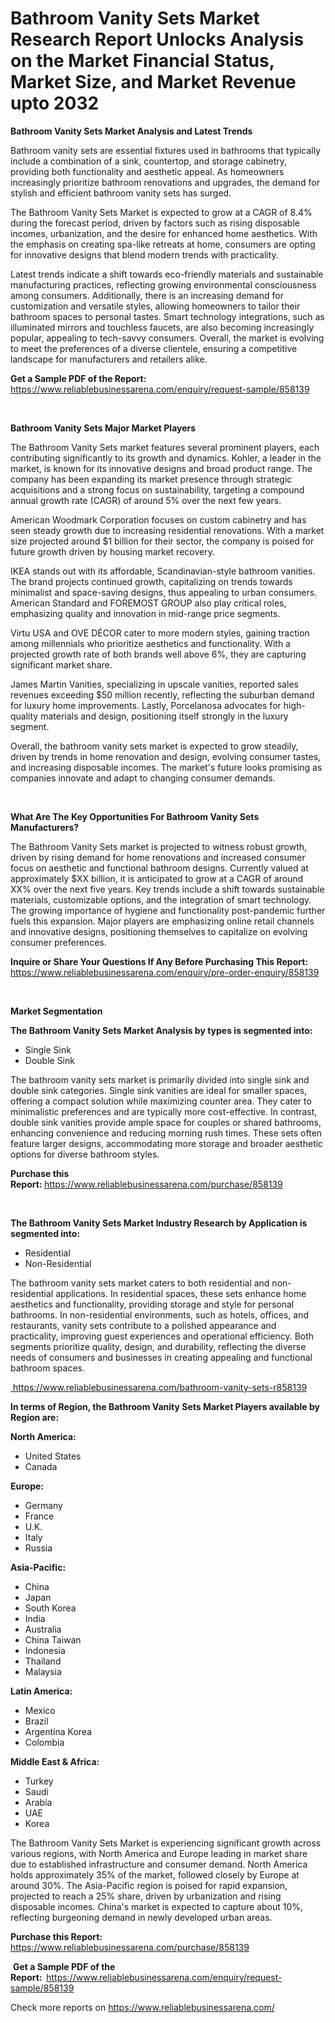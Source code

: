 <p><h1>Bathroom Vanity Sets Market Research Report Unlocks Analysis on the Market Financial Status, Market Size, and Market Revenue upto 2032</h1></p><p><strong>Bathroom Vanity Sets Market Analysis and Latest Trends</strong></p>
<p><p>Bathroom vanity sets are essential fixtures used in bathrooms that typically include a combination of a sink, countertop, and storage cabinetry, providing both functionality and aesthetic appeal. As homeowners increasingly prioritize bathroom renovations and upgrades, the demand for stylish and efficient bathroom vanity sets has surged. </p><p>The Bathroom Vanity Sets Market is expected to grow at a CAGR of 8.4% during the forecast period, driven by factors such as rising disposable incomes, urbanization, and the desire for enhanced home aesthetics. With the emphasis on creating spa-like retreats at home, consumers are opting for innovative designs that blend modern trends with practicality. </p><p>Latest trends indicate a shift towards eco-friendly materials and sustainable manufacturing practices, reflecting growing environmental consciousness among consumers. Additionally, there is an increasing demand for customization and versatile styles, allowing homeowners to tailor their bathroom spaces to personal tastes. Smart technology integrations, such as illuminated mirrors and touchless faucets, are also becoming increasingly popular, appealing to tech-savvy consumers. Overall, the market is evolving to meet the preferences of a diverse clientele, ensuring a competitive landscape for manufacturers and retailers alike.</p></p>
<p><strong>Get a Sample PDF of the Report:&nbsp;</strong> <a href="https://www.reliablebusinessarena.com/enquiry/request-sample/858139?utm_campaign=3186&utm_medium=2&utm_source=Github&utm_content=ia&utm_term=04042025&utm_id=bathroom-vanity-sets">https://www.reliablebusinessarena.com/enquiry/request-sample/858139</a></p>
<p>&nbsp;</p>
<p><strong>Bathroom Vanity Sets Major Market Players</strong></p>
<p><p>The Bathroom Vanity Sets market features several prominent players, each contributing significantly to its growth and dynamics. Kohler, a leader in the market, is known for its innovative designs and broad product range. The company has been expanding its market presence through strategic acquisitions and a strong focus on sustainability, targeting a compound annual growth rate (CAGR) of around 5% over the next few years. </p><p>American Woodmark Corporation focuses on custom cabinetry and has seen steady growth due to increasing residential renovations. With a market size projected around $1 billion for their sector, the company is poised for future growth driven by housing market recovery.</p><p>IKEA stands out with its affordable, Scandinavian-style bathroom vanities. The brand projects continued growth, capitalizing on trends towards minimalist and space-saving designs, thus appealing to urban consumers. American Standard and FOREMOST GROUP also play critical roles, emphasizing quality and innovation in mid-range price segments.</p><p>Virtu USA and OVE DÉCOR cater to more modern styles, gaining traction among millennials who prioritize aesthetics and functionality. With a projected growth rate of both brands well above 6%, they are capturing significant market share.</p><p>James Martin Vanities, specializing in upscale vanities, reported sales revenues exceeding $50 million recently, reflecting the suburban demand for luxury home improvements. Lastly, Porcelanosa advocates for high-quality materials and design, positioning itself strongly in the luxury segment.</p><p>Overall, the bathroom vanity sets market is expected to grow steadily, driven by trends in home renovation and design, evolving consumer tastes, and increasing disposable incomes. The market's future looks promising as companies innovate and adapt to changing consumer demands.</p></p>
<p>&nbsp;</p>
<p><strong>What Are The Key Opportunities For Bathroom Vanity Sets Manufacturers?</strong></p>
<p><p>The Bathroom Vanity Sets market is projected to witness robust growth, driven by rising demand for home renovations and increased consumer focus on aesthetic and functional bathroom designs. Currently valued at approximately $XX billion, it is anticipated to grow at a CAGR of around XX% over the next five years. Key trends include a shift towards sustainable materials, customizable options, and the integration of smart technology. The growing importance of hygiene and functionality post-pandemic further fuels this expansion. Major players are emphasizing online retail channels and innovative designs, positioning themselves to capitalize on evolving consumer preferences.</p></p>
<p><strong>Inquire or Share Your Questions If Any Before Purchasing This Report:</strong> <a href="https://www.reliablebusinessarena.com/enquiry/pre-order-enquiry/858139?utm_campaign=3186&utm_medium=2&utm_source=Github&utm_content=ia&utm_term=04042025&utm_id=bathroom-vanity-sets">https://www.reliablebusinessarena.com/enquiry/pre-order-enquiry/858139</a></p>
<p>&nbsp;</p>
<p><strong>Market Segmentation</strong></p>
<p><strong>The Bathroom Vanity Sets Market Analysis by types is segmented into:</strong></p>
<p><ul><li>Single Sink</li><li>Double Sink</li></ul></p>
<p><p>The bathroom vanity sets market is primarily divided into single sink and double sink categories. Single sink vanities are ideal for smaller spaces, offering a compact solution while maximizing counter area. They cater to minimalistic preferences and are typically more cost-effective. In contrast, double sink vanities provide ample space for couples or shared bathrooms, enhancing convenience and reducing morning rush times. These sets often feature larger designs, accommodating more storage and broader aesthetic options for diverse bathroom styles.</p></p>
<p><strong>Purchase this Report:&nbsp;</strong><a href="https://www.reliablebusinessarena.com/purchase/858139?utm_campaign=3186&utm_medium=2&utm_source=Github&utm_content=ia&utm_term=04042025&utm_id=bathroom-vanity-sets">https://www.reliablebusinessarena.com/purchase/858139</a></p>
<p>&nbsp;</p>
<p><strong>The Bathroom Vanity Sets Market Industry Research by Application is segmented into:</strong></p>
<p><ul><li>Residential</li><li>Non-Residential</li></ul></p>
<p><p>The bathroom vanity sets market caters to both residential and non-residential applications. In residential spaces, these sets enhance home aesthetics and functionality, providing storage and style for personal bathrooms. In non-residential environments, such as hotels, offices, and restaurants, vanity sets contribute to a polished appearance and practicality, improving guest experiences and operational efficiency. Both segments prioritize quality, design, and durability, reflecting the diverse needs of consumers and businesses in creating appealing and functional bathroom spaces.</p></p>
<p><a href="https://www.reliablebusinessarena.com/bathroom-vanity-sets-r858139?utm_campaign=3186&utm_medium=2&utm_source=Github&utm_content=ia&utm_term=04042025&utm_id=bathroom-vanity-sets">&nbsp;https://www.reliablebusinessarena.com/bathroom-vanity-sets-r858139</a></p>
<p><strong>In terms of Region, the Bathroom Vanity Sets Market Players available by Region are:</strong></p>
<p>
    <p> <strong> North America: </strong>
        <ul>
            <li>United States</li>
            <li>Canada</li>
        </ul>
        </p> 
    <p> <strong> Europe: </strong>
        <ul>
            <li>Germany</li>
            <li>France</li>
            <li>U.K.</li>
            <li>Italy</li>
            <li>Russia</li>
        </ul>
        </p> 
    <p> <strong> Asia-Pacific: </strong>
        <ul>
            <li>China</li>
            <li>Japan</li>
            <li>South Korea</li>
            <li>India</li>
            <li>Australia</li>
            <li>China Taiwan</li>
            <li>Indonesia</li>
            <li>Thailand</li>
            <li>Malaysia</li>
        </ul>
        </p> 
    <p> <strong> Latin America: </strong>
        <ul>
            <li>Mexico</li>
            <li>Brazil</li>
            <li>Argentina Korea</li>
            <li>Colombia</li>
        </ul>
        </p> 
    <p> <strong> Middle East & Africa: </strong>
        <ul>
            <li>Turkey</li>
            <li>Saudi</li>
            <li>Arabia</li>
            <li>UAE</li>
            <li>Korea</li>
        </ul>
    </p>
    </p>
<p><p>The Bathroom Vanity Sets Market is experiencing significant growth across various regions, with North America and Europe leading in market share due to established infrastructure and consumer demand. North America holds approximately 35% of the market, followed closely by Europe at around 30%. The Asia-Pacific region is poised for rapid expansion, projected to reach a 25% share, driven by urbanization and rising disposable incomes. China's market is expected to capture about 10%, reflecting burgeoning demand in newly developed urban areas.</p></p>
<p><strong>Purchase this Report: </strong><a href="https://www.reliablebusinessarena.com/purchase/858139?utm_campaign=3186&utm_medium=2&utm_source=Github&utm_content=ia&utm_term=04042025&utm_id=bathroom-vanity-sets">https://www.reliablebusinessarena.com/purchase/858139</a></p>
<p>&nbsp;<strong>Get a Sample PDF of the Report:&nbsp;&nbsp;</strong><a href="https://www.reliablebusinessarena.com/enquiry/request-sample/858139?utm_campaign=3186&utm_medium=2&utm_source=Github&utm_content=ia&utm_term=04042025&utm_id=bathroom-vanity-sets">https://www.reliablebusinessarena.com/enquiry/request-sample/858139</a></p>
<p><strong></strong></p>
<p>Check more reports on <a href="https://www.reliablebusinessarena.com/?utm_campaign=3186&utm_medium=2&utm_source=Github&utm_content=ia&utm_term=04042025&utm_id=bathroom-vanity-sets">https://www.reliablebusinessarena.com/</a></p>